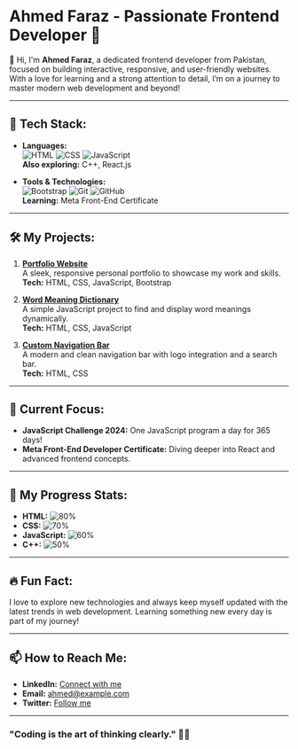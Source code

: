 # Ahmed Faraz - Passionate Frontend Developer 🚀

👋 Hi, I'm **Ahmed Faraz**, a dedicated frontend developer from Pakistan, focused on building interactive, responsive, and user-friendly websites. With a love for learning and a strong attention to detail, I’m on a journey to master modern web development and beyond!

---

## 🔧 Tech Stack:

- **Languages:**  
  ![HTML](https://img.shields.io/badge/-HTML-E34F26?style=flat&logo=html5&logoColor=white) 
  ![CSS](https://img.shields.io/badge/-CSS-1572B6?style=flat&logo=css3&logoColor=white) 
  ![JavaScript](https://img.shields.io/badge/-JavaScript-F7DF1E?style=flat&logo=javascript&logoColor=black)  
  **Also exploring:** C++, React.js
  
- **Tools & Technologies:**  
  ![Bootstrap](https://img.shields.io/badge/-Bootstrap-563D7C?style=flat&logo=bootstrap&logoColor=white) 
  ![Git](https://img.shields.io/badge/-Git-F05032?style=flat&logo=git&logoColor=white) 
  ![GitHub](https://img.shields.io/badge/-GitHub-181717?style=flat&logo=github)  
  **Learning:** Meta Front-End Certificate

---

## 🛠️ My Projects:

1. **[Portfolio Website](#)**  
   A sleek, responsive personal portfolio to showcase my work and skills.  
   **Tech:** HTML, CSS, JavaScript, Bootstrap

2. **[Word Meaning Dictionary](#)**  
   A simple JavaScript project to find and display word meanings dynamically.  
   **Tech:** HTML, CSS, JavaScript

3. **[Custom Navigation Bar](#)**  
   A modern and clean navigation bar with logo integration and a search bar.  
   **Tech:** HTML, CSS

---

## 🌱 Current Focus:

- **JavaScript Challenge 2024:** One JavaScript program a day for 365 days!
- **Meta Front-End Developer Certificate:** Diving deeper into React and advanced frontend concepts.

---

## 🚀 My Progress Stats:

- **HTML:** ![80%](https://progress-bar.dev/80)
- **CSS:** ![70%](https://progress-bar.dev/70)
- **JavaScript:** ![60%](https://progress-bar.dev/60)
- **C++:** ![50%](https://progress-bar.dev/50)

---

## 🔥 Fun Fact:

I love to explore new technologies and always keep myself updated with the latest trends in web development. Learning something new every day is part of my journey!

---

## 📫 How to Reach Me:

- **LinkedIn:** [Connect with me](#)
- **Email:** ahmed@example.com  
- **Twitter:** [Follow me](#)

---

### "Coding is the art of thinking clearly." 👨‍💻
